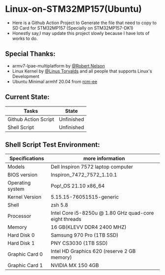 # Linux-on-STM32MP157(Ubuntu)

- Here is a Github Action Project to Generate the file that need to copy to SD Card for STM32MP157 (Specially on STM32MP157-DK1)
- Honestly say,I may update this project slowly because I have lots of works to do.

## Special Thanks:
- armv7-lpae-multiplatform by [@Robert Nelson](https://github.com/RobertCNelson)
- Linux Kernel by [@Linus Torvalds](https://github.com/torvalds) and all people that supports Linux's Development
- Ubuntu Minimal armhf 20.04 from [rcm-ee](https://rcn-ee.com/)

## Current State:
|Tasks|State|
| ----- | ----- |
| Github Action Script | Unfinished |
| Shell Script | Unfinished |

## Shell Script Test Environment:
| Specifications | more information |
| -------- | ------------------------------------------------------------ |
| Models | Dell Inspiron 7572 laptop computer | 
| BIOS version | Inspiron_7472_7572_1.10.1 |
| Operating system | Pop!_OS 21.10 x86_64 |
| Kernel Version | 5.15.15-76051515-generic |
| Shell | zsh 5.8 |
| Processor | Intel Core i5-8250u @ 1.80 GHz quad-core eight threads |
| Memory | 16 GB(KLEVV DDR4 2400 MHZ) |
| Hard Disk 0 | Samsung 970 Pro (1TB SSD) |
| Hard Disk 1 | PNY CS3030 (1TB SSD) |
| Graphic Card 0 |  Intel HD Graphics 620 (reserve 2 GB memory) |
| Graphic Card 1 | NVIDIA MX 150 4GB |

